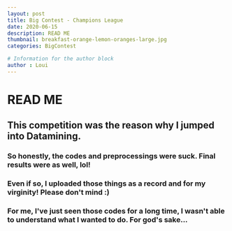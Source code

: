 ```yaml
---
layout: post
title: Big Contest - Champions League
date: 2020-06-15
description: READ ME
thumbnail: breakfast-orange-lemon-oranges-large.jpg
categories: BigContest

# Information for the author block
author : Loui
---
```


# READ ME

## This competition was the reason why I jumped into Datamining.  
### So honestly, the codes and preprocessings were suck. Final results were as well,  lol!  
### Even if so, I uploaded those things as a record and for my virginity! Please don't mind :)  
### For me, I've just seen those codes for a long time, I wasn't able to understand what I wanted to do. For god's sake...